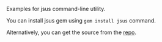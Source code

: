 Examples for jsus command-line utility.

You can install jsus gem using `gem install jsus` command.

Alternatively, you can get the source from the [repo](http://github.com/jsus/jsus).
